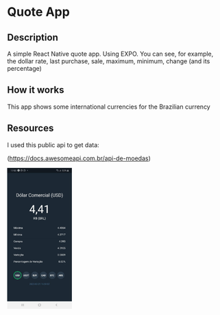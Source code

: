 # Quote App

## Description

A simple React Native quote app. Using EXPO.
You can see, for example, the dollar rate, last purchase, sale, maximum, minimum, change (and its percentage)

## How it works

This app shows some international currencies for the Brazilian currency

## Resources

I used this public api to get data:

(https://docs.awesomeapi.com.br/api-de-moedas)



<img src="./app.jpeg" width="30%" />
